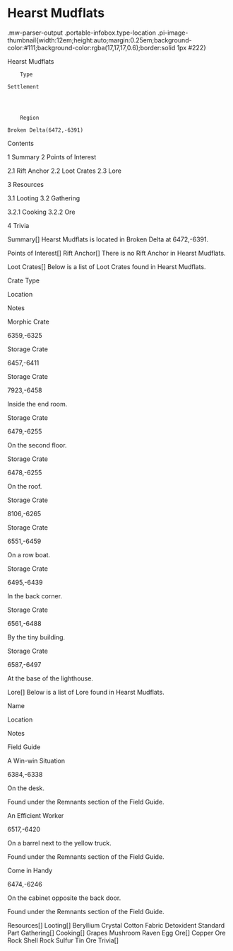 # Hearst Mudflats

.mw-parser-output .portable-infobox.type-location .pi-image-thumbnail{width:12em;height:auto;margin:0.25em;background-color:#111;background-color:rgba(17,17,17,0.6);border:solid 1px #222}

Hearst Mudflats

	

	
		Type
	
	Settlement



	
		Region
	
	Broken Delta(6472,-6391)




Contents

1 Summary
2 Points of Interest

2.1 Rift Anchor
2.2 Loot Crates
2.3 Lore


3 Resources

3.1 Looting
3.2 Gathering

3.2.1 Cooking
3.2.2 Ore




4 Trivia



Summary[]
Hearst Mudflats is located in Broken Delta at 6472,-6391.

Points of Interest[]
Rift Anchor[]
There is no Rift Anchor in Hearst Mudflats.

Loot Crates[]
Below is a list of Loot Crates found in Hearst Mudflats.



Crate Type

Location

Notes


Morphic Crate

6359,-6325




Storage Crate

6457,-6411




Storage Crate

7923,-6458

Inside the end room.


Storage Crate

6479,-6255

On the second floor.


Storage Crate

6478,-6255

On the roof.


Storage Crate

8106,-6265




Storage Crate

6551,-6459

On a row boat.


Storage Crate

6495,-6439

In the back corner.


Storage Crate

6561,-6488

By the tiny building.


Storage Crate

6587,-6497

At the base of the lighthouse.


Lore[]
Below is a list of Lore found in Hearst Mudflats.



Name

Location

Notes

Field Guide


A Win-win Situation

6384,-6338

On the desk.

Found under the Remnants section of the Field Guide.


An Efficient Worker

6517,-6420

On a barrel next to the yellow truck.

Found under the Remnants section of the Field Guide.


Come in Handy

6474,-6246

On the cabinet opposite the back door.

Found under the Remnants section of the Field Guide.


Resources[]
Looting[]
Beryllium Crystal
Cotton Fabric
Detoxident
Standard Part
Gathering[]
Cooking[]
Grapes
Mushroom
Raven Egg
Ore[]
Copper Ore
Rock
Shell Rock
Sulfur
Tin Ore
Trivia[]
